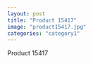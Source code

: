 ```yaml
---
layout: post
title: "Product 15417"
image: "product15417.jpg"
categories: "category1"
---
```

Product 15417
